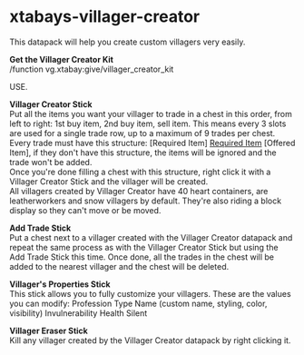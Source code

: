 # xtabays-villager-creator
This datapack will help you create custom villagers very easily.

**Get the Villager Creator Kit**  
/function vg.xtabay:give/villager_creator_kit

USE.

**Villager Creator Stick**  
Put all the items you want your villager to trade in a chest in this order, from left to right: 1st buy item, 2nd buy item, sell item. This means every 3 slots are used for a single trade row, up to a maximum of 9 trades per chest. Every trade must have this structure: [Required Item] [Required Item](optional) [Offered Item], if they don't have this structure, the items will be ignored and the trade won't be added.  
Once you're done filling a chest with this structure, right click it with a Villager Creator Stick and the villager will be created.  
All villagers created by Villager Creator have 40 heart containers, are leatherworkers and snow villagers by default. They're also riding a block display so they can't move or be moved.

**Add Trade Stick**  
Put a chest next to a villager created with the Villager Creator datapack and repeat the same process as with the Villager Creator Stick but using the Add Trade Stick this time. Once done, all the trades in the chest will be added to the nearest villager and the chest will be deleted.

**Villager's Properties Stick**  
This stick allows you to fully customize your villagers.
These are the values you can modify:
Profession
Type
Name (custom name, styling, color, visibility)
Invulnerability
Health
Silent

**Villager Eraser Stick**  
Kill any villager created by the Villager Creator datapack by right clicking it.
